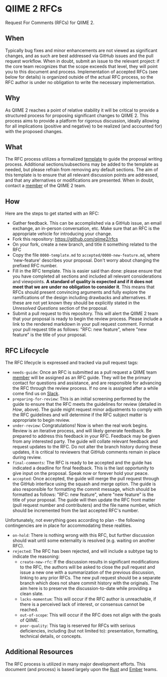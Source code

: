 # QIIME 2 RFCs

Request For Comments (RFCs) for QIIME 2.

## When

Typically bug fixes and minor enhancements are not viewed as significant
changes, and as such are best addressed via GitHub issues and the pull request
workflow. When in doubt, submit an issue to the relevant project: if the core
team recognizes that the scope exceeds that level, they will point you to this
document and process. Implementation of accepted RFCs (see below for details)
is organized outside of the actual RFC process, so the RFC author is under no
obligation to write the necessary implementation.


## Why

As QIIME 2 reaches a point of relative stability it will be critical to provide
a structured process for proposing significant changes to QIIME 2. This process
aims to provide a platform for rigorous discussion, ideally allowing for all
implications (positive and negative) to be realized (and accounted for) with
the proposed changes.


## What

The RFC process utilizes a formalized [template] to guide the proposal writing
process. Additional sections/subsections may be added to the template as
needed, but please refrain from removing any default sections. The aim of this
template is to ensure that all relevant discussion points are addressed, and
that any alternatives or modifications are presented. When in doubt, contact a
[member] of the QIIME 2 team.


## How

Here are the steps to get started with an RFC:

- Gather feedback. This can be accomplished via a GitHub issue, an email
  exchange, an in-person conversation, etc. Make sure that an RFC is the
  appropriate vehicle for introducing your change.
- Fork this repository: https://github.com/qiime2/rfcs
- On your fork, create a new branch, and title it something related to the RFC
- Copy the file `0000-template.md` to `accepted/0000-new-feature.md`, where
  'new-feature' describes your proposal. Don't worry about changing the
  prefixed RFC number.
- Fill in the RFC template. This is easier said than done: please ensure that
  you have completed all sections and included all relevant considerations and
  viewpoints. **A standard of quality is expected and if it does not meet that
  we are under no obligation to consider it**. This means that RFCs should
  present convincing arguments and fully explore the ramifications of the design
  including drawbacks and alternatives. If these are not yet known they should
  be explicitly stated in the *Unresolved Questions* section of the proposal.
- Submit a pull request to this repository. This will alert the QIIME 2 team
  that your proposal is ready to begin the review process. Please include
  a link to the rendered markdown in your pull request comment. Format your
  pull request title as follows: "RFC: new feature", where "new feature" is
  the title of your proposal.

## RFC Lifecycle

The RFC lifecycle is expressed and tracked via pull request tags:

- `needs-guide`: Once an RFC is submitted as a pull request a QIIME team
  [member] will be assigned as an RFC guide. They will be the primary contact
  for questions and assistance, and are responsible for advancing the RFC
  through the review process. If no one is assigned after a while come find us
  on [Slack].
- `preparing-for-review`: This is an initial screening performed by the guide
  to ensure that the RFC meets the guidelines for review (detailed in *How*,
  above). The guide might request minor adjustments to comply with the RFC
  guidelines and will determine if the RFC subject matter is appropriate to
  begin review.
- `under-review`: Congratulations! Now is when the real work begins. Review is
  an iterative process, and will likely generate feedback. Be prepared to
  address this feedback in your RFC. Feedback may be given from any interested
  party. The guide will collate relevant feedback and request updates to the
  RFC. Do not alter the branch history during these updates, it is critical to
  reviewers that GitHub comments remain in place during review.
- `final-comments`: The RFC is ready to be accepted and the guide has indicated
  a deadline for final feedback. This is the last opportunity to give input on
  the proposal. Speak now or forever hold your peace.
- `accepted`: Once accepted, the guide will merge the pull request through the
  GitHub interface using the squash and merge option. The guide is also
  responsible for formatting the commit message, which should be formatted as
  follows: "RFC: new feature", where "new feature" is the title of your
  proposal. The guide will then update the RFC front matter (pull request
  number and contributers) and the file name number, which should be
  incremented from the last accepted RFC's number.

Unfortunately, not everything goes according to plan - the following
contingencies are in place for accommodating these realities.

- `on-hold`: There is nothing wrong with this RFC, but further discussion
  should wait until some externality is resolved (e.g. waiting on another RFC).
- `rejected`: The RFC has been rejected, and will include a subtype tag to
  indicate the reasoning:
  - `create-new-rfc`: If the discussion results in significant modifications to
    the RFC, the authors will be asked to close the pull request and issue a
    new one with a summarization of the previous discussion, linking to any
    prior RFCs. The new pull request should be a separate branch which does not
    share commit history with the originals. The aim here is to preserve the
    discussion-to-date while providing a clean slate.
  - `lacks-momentum`: This will occur if the RFC author is unreachable, if
    there is a perceived lack of interest, or consensus cannot be reached.
  - `out-of-scope`: This will occur if the RFC does not align with the goals of
    QIIME.
  - `poor-quality`: This tag is reserved for RFCs with serious deficiencies,
    including (but not limited to): presentation, formatting, technical
    details, or concepts.


## Additional Resources

The RFC process is utilized in many major development efforts. This document
(and process) is based largely upon the [Rust] and [Ember] teams.

[template]: https://github.com/qiime2/rfcs/blob/master/0000-template.md
[member]: https://github.com/orgs/qiime2/people
[Slack]: http://qiime2-slackin.qiime.org
[Rust]: https://github.com/rust-lang/rfcs
[Ember]: https://github.com/emberjs/rfcs
